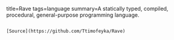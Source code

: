 title=Rave
tags=language
summary=A statically typed, compiled, procedural, general-purpose programming language.
~~~~~~

[Source](https://github.com/Ttimofeyka/Rave)

